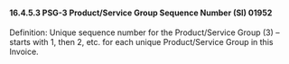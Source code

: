 #### 16.4.5.3 PSG-3 Product/Service Group Sequence Number (SI) 01952

Definition: Unique sequence number for the Product/Service Group (3) – starts with 1, then 2, etc. for each unique Product/Service Group in this Invoice.
